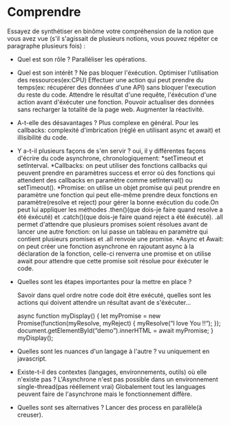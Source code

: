 # Comprendre

Essayez de synthétiser en binôme votre compréhension de la notion que vous avez vue (s'il s'agissait de plusieurs notions, vous pouvez répéter ce paragraphe plusieurs fois) : 
- Quel est son rôle ? 
  Paralléliser les opérations.
  
- Quel est son intérêt ?
  Ne pas bloquer l'éxécution. Optimiser l'utilisation des ressources(ex:CPU)
  Effectuer une action qui peut prendre du temps(ex: récupérer des données d'une API) sans bloquer l'execution du reste du code.
  Attendre le résultat d'une requête, l'éxécution d'une action avant d'éxécuter une fonction.
  Pouvoir actualiser des données sans recharger la totalité de la page web.
  Augmenter la réactivité.
- A-t-elle des désavantages ? 
  Plus complexe en général.
  Pour les callbacks: complexité d'imbrication (réglé en utilisant async et await) et illisibilité du code.
- Y a-t-il plusieurs façons de s'en servir ? 
  oui, il y différentes façons d'écrire du code asynchrone, chronologiquement: 
  *setTimeout et setInterval.
  *Callbacks: on peut utiliser des fonctions callbacks qui peuvent prendre en paramètres success et error où des fonctions qui attendent des callbacks en paramètre comme setInterval() ou setTimeout().
  *Promise: on utilise un objet promise qui peut prendre en paramètre une fonction qui peut elle-même prendre deux fonctions en paramètre(resolve et reject) pour gérer la bonne exécution du code.On peut lui appliquer les méthodes .then()(que dois-je faire quand resolve a été éxécuté) et .catch()(que dois-je faire quand reject a été éxécuté).
  .all permet d'attendre que plusieurs promises soient résolues avant de lancer une autre fonction: on lui passe un tableau en paramètre qui contient plusieurs promises et .all renvoie une promise.
  *Async et Await: on peut créer une fonction asynchrone en rajoutant async à la déclaration de la fonction, celle-ci renverra une promise et on utilise await pour attendre que cette promise soit résolue pour éxécuter le code.
- Quelles sont les étapes importantes pour la mettre en place ?

  Savoir dans quel ordre notre code doit être exécuté, quelles sont les actions qui doivent attendre un résultat avant de s'éxécuter...
  
  async function myDisplay() {
  let myPromise = new Promise(function(myResolve, myReject) {
  myResolve(“I love You !!“);
  });
  document.getElementById(“demo”).innerHTML = await myPromise;
  }
  myDisplay();
- Quelles sont les nuances d'un langage à l'autre ? 
  vu uniquement en javascript.
- Existe-t-il des contextes (langages, environnements, outils) où elle n'existe pas ? 
  L'Asynchrone n'est pas possible dans un environnement single-thread(pas rééllement vrai)
  Globalement tout les languages peuvent faire de l'asynchrone mais le fonctionnement diffère.
- Quelles sont ses alternatives ? 
  Lancer des process en parallèle(à creuser).
